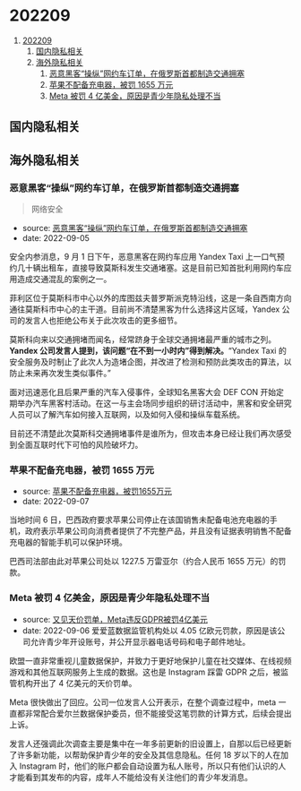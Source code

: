 # 202209

1. [202209](#202209)
    1. [国内隐私相关](#国内隐私相关)
    2. [海外隐私相关](#海外隐私相关)
        1. [恶意黑客“操纵”网约车订单，在俄罗斯首都制造交通拥塞](#恶意黑客操纵网约车订单在俄罗斯首都制造交通拥塞)
        2. [苹果不配备充电器，被罚 1655 万元](#苹果不配备充电器被罚-1655-万元)
        3. [Meta 被罚 4 亿美金，原因是青少年隐私处理不当](#meta-被罚-4-亿美金原因是青少年隐私处理不当)

## 国内隐私相关

## 海外隐私相关

### 恶意黑客“操纵”网约车订单，在俄罗斯首都制造交通拥塞

> 网络安全

- source: [恶意黑客“操纵”网约车订单，在俄罗斯首都制造交通拥塞](https://www.secrss.com/articles/46590)
- date: 2022-09-05

安全内参消息，9 月 1 日下午，恶意黑客在网约车应用 Yandex Taxi 上一口气预约几十辆出租车，直接导致莫斯科发生交通堵塞。这是目前已知首批利用网约车应用造成交通混乱的案例之一。

菲利区位于莫斯科市中心以外的库图兹夫普罗斯派克特沿线，这是一条自西南方向通往莫斯科市中心的主干道。目前尚不清楚黑客为什么选择这片区域，Yandex 公司的发言人也拒绝公布关于此次攻击的更多细节。

莫斯科向来以交通拥堵而闻名，经常跻身于全球交通拥堵最严重的城市之列。**Yandex 公司发言人提到，该问题“在不到一小时内”得到解决。**“Yandex Taxi 的安全服务及时制止了此次人为造堵企图，并改进了检测和预防此类攻击的算法，以防止未来再次发生类似事件。”

面对迅速恶化且后果严重的汽车入侵事件，全球知名黑客大会 DEF CON 开始定期举办汽车黑客村活动。在这一与主会场同步组织的研讨活动中，黑客和安全研究人员可以了解汽车如何接入互联网，以及如何入侵和操纵车载系统。

目前还不清楚此次莫斯科交通拥堵事件是谁所为，但攻击本身已经让我们再次感受到全面互联时代下可怕的风险破坏力。

### 苹果不配备充电器，被罚 1655 万元

- source: [苹果不配备充电器，被罚1655万元](https://finance.sina.com.cn/tech/it/2022-09-07/doc-imqmmtha6381466.shtml)
- date: 2022-09-07

当地时间 6 日，巴西政府要求苹果公司停止在该国销售未配备电池充电器的手机，政府表示苹果公司向消费者提供了不完整产品，并且没有证据表明销售不配备充电器的智能手机可以保护环境。

巴西司法部由此对苹果公司处以 1227.5 万雷亚尔（约合人民币 1655 万元）的罚款。

### Meta 被罚 4 亿美金，原因是青少年隐私处理不当

- source: [又见天价罚单，Meta违反GDPR被罚4亿美元](https://www.freebuf.com/articles/neopoints/343874.html)
- date: 2022-09-06
爱爱蓝数据监管机构处以 4.05 亿欧元罚款，原因是该公司允许青少年开设账号，并公开显示器电话号码和电子邮件地址。

欧盟一直非常重视儿童数据保护，并致力于更好地保护儿童在社交媒体、在线视频游戏和其他互联网服务上生成的数据。这也是 Instagram 踩雷 GDPR 之后，被监管机构开出了 4 亿美元的天价罚单。

Meta 很快做出了回应。公司一位发言人公开表示，在整个调查过程中，meta 一直都非常配合爱尔兰数据保护委员，但不能接受这笔罚款的计算方式，后续会提出上诉。

发言人还强调此次调查主要是集中在一年多前更新的旧设置上，自那以后已经更新了许多新功能，以帮助保护青少年的安全及其信息隐私。任何 18 岁以下的人在加入 Instagram 时，他们的账户都会自动设置为私人账号，所以只有他们认识的人才能看到其发布的内容，成年人不能给没有关注他们的青少年发消息。
